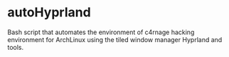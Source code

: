 # autoHyprland
Bash script that automates the environment of c4rnage hacking environment for ArchLinux using the tiled window manager Hyprland and tools.
